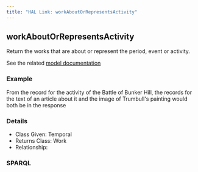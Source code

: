 ```yaml
---
title: "HAL Link: workAboutOrRepresentsActivity"
---
```


## workAboutOrRepresentsActivity

Return the works that are about or represent the period, event or activity.

See the related [model documentation](/model/object/aboutness/#subject)

### Example

From the record for the activity of the Battle of Bunker Hill, the records for the text of an article about it and the image of Trumbull's painting would both be in the response


### Details

* Class Given: Temporal
* Returns Class: Work
* Relationship: 


### SPARQL
```

```

